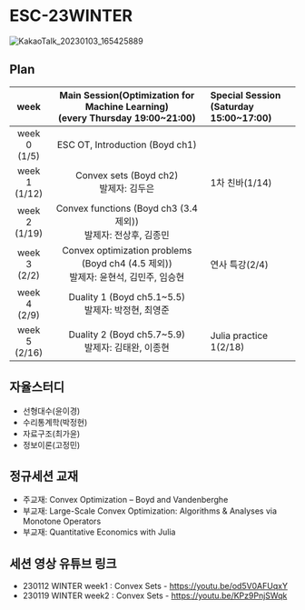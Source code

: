 # ESC-23WINTER

![KakaoTalk_20230103_165425889](https://user-images.githubusercontent.com/56993675/210739941-2714df30-92ed-4cfc-a76f-2f075ccacf47.jpg)

## Plan

|week|Main Session(Optimization for Machine Learning)<br>(every Thursday 19:00~21:00)|Special Session<br>(Saturday 15:00~17:00)|
|:--:|:--------------------------:|:------------------------|
|week 0<br>(1/5)| ESC OT, Introduction (Boyd ch1)| |
|week 1<br>(1/12) | Convex sets (Boyd ch2) <br/> 발제자: 김두은|1차 친바(1/14)|
|week 2<br>(1/19) | Convex functions (Boyd ch3 (3.4 제외)) <br/> 발제자: 전상후, 김종민| |
|week 3<br>(2/2) | Convex optimization problems (Boyd ch4 (4.5 제외)) <br/> 발제자: 윤현석, 김민주, 임승현 |연사 특강(2/4)|
|week 4<br>(2/9) | Duality 1 (Boyd ch5.1~5.5) <br/> 발제자: 박정현, 최영준 | |
|week 5<br>(2/16) | Duality 2 (Boyd ch5.7~5.9) <br/> 발제자: 김태완, 이종현 |Julia practice 1(2/18)|

## 자율스터디
- 선형대수(윤이경)
- 수리통계학(박정현)
- 자료구조(최가윤)
- 정보이론(고정민)


## 정규세션 교재
- 주교재: Convex Optimization – Boyd and Vandenberghe
- 부교재: Large-Scale Convex Optimization: Algorithms & Analyses via Monotone Operators
- 부교재: Quantitative Economics with Julia 

## 세션 영상 유튜브 링크
- 230112 WINTER week1 : Convex Sets - https://youtu.be/od5V0AFUqxY
- 230119 WINTER week2 : Convex Sets - https://youtu.be/KPz9PnjSWqk
